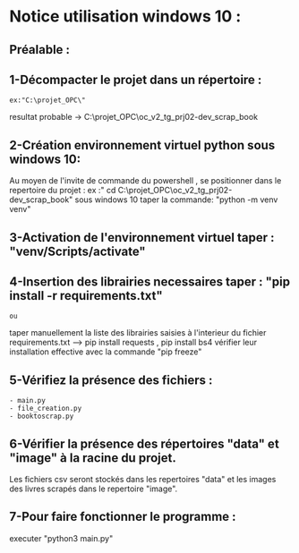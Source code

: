 # Notice utilisation windows 10 : 
 ## Préalable :
	
 ## 1-Décompacter le projet dans un répertoire :
	ex:"C:\projet_OPC\"
resultat probable ->  C:\projet_OPC\oc_v2_tg_prj02-dev_scrap_book

## 2-Création environnement virtuel python sous windows 10:
 Au moyen de l'invite de commande du powershell , se positionner dans le repertoire du projet :  ex  :" cd C:\projet_OPC\oc_v2_tg_prj02-dev_scrap_book\"
sous windows 10 taper la commande: "python -m venv venv" 

## 3-Activation de l'environnement virtuel taper :  "venv/Scripts/activate"

## 4-Insertion des librairies necessaires taper  : "pip  install -r requirements.txt" 
	ou 
taper manuellement la liste des librairies saisies à l'interieur du fichier requirements.txt --> pip install requests , pip install bs4
vérifier leur installation effective avec la commande "pip freeze"

## 5-Vérifiez la présence des fichiers :
	- main.py 
	- file_creation.py  
	- booktoscrap.py
## 6-Vérifier la présence des répertoires "data" et "image" à la racine du projet.
Les fichiers csv seront stockés dans les repertoires "data" et les images des livres scrapés dans le repertoire "image".

## 7-Pour faire fonctionner le programme :  
executer "python3 main.py"


